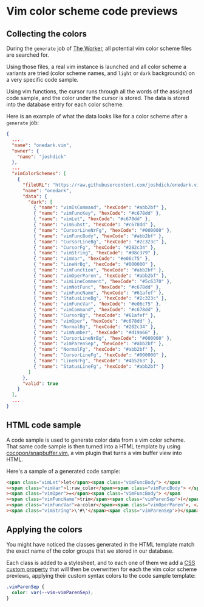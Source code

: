 # Vim color scheme code previews

## Collecting the colors

During the `generate` job of [The Worker](/worker), all potential vim color
scheme files are searched for.

Using those files, a real vim instance is launched and all color scheme a
variants are tried (color scheme names, and `light` or `dark` backgrounds) on a
very specific code sample.

Using vim functions, the cursor runs through all the words of the assigned code
sample, and the color under the cursor is stored. The data is stored into the
database entry for each color scheme.

Here is an example of what the data looks like for a color scheme after a
`generate` job:

```json
{
  ...
  "name": "onedark.vim",
  "owner": {
    "name": "joshdick"
  },
  ...
  "vimColorSchemes": [
    {
      "fileURL": "https://raw.githubusercontent.com/joshdick/onedark.vim/main/colors/onedark.vim",
      "name": "onedark",
      "data": {
        "dark": [
          { "name": "vimIsCommand", "hexCode": "#abb2bf" },
          { "name": "vimFuncKey", "hexCode": "#c678dd" },
          { "name": "vimLet", "hexCode": "#c678dd" },
          { "name": "vimSubst", "hexCode": "#c678dd" },
          { "name": "CursorLineNrFg", "hexCode": "#000000" },
          { "name": "vimFuncBody", "hexCode": "#abb2bf" },
          { "name": "CursorLineBg", "hexCode": "#2c323c" },
          { "name": "CursorFg", "hexCode": "#282c34" },
          { "name": "vimString", "hexCode": "#98c379" },
          { "name": "vimVar", "hexCode": "#e06c75" },
          { "name": "LineNrBg", "hexCode": "#000000" },
          { "name": "vimFunction", "hexCode": "#abb2bf" },
          { "name": "vimOperParen", "hexCode": "#abb2bf" },
          { "name": "vimLineComment", "hexCode": "#5c6370" },
          { "name": "vimNotFunc", "hexCode": "#c678dd" },
          { "name": "vimFuncName", "hexCode": "#61afef" },
          { "name": "StatusLineBg", "hexCode": "#2c323c" },
          { "name": "vimFuncVar", "hexCode": "#e06c75" },
          { "name": "vimCommand", "hexCode": "#c678dd" },
          { "name": "CursorBg", "hexCode": "#61afef" },
          { "name": "vimOper", "hexCode": "#c678dd" },
          { "name": "NormalBg", "hexCode": "#282c34" },
          { "name": "vimNumber", "hexCode": "#d19a66" },
          { "name": "CursorLineNrBg", "hexCode": "#000000" },
          { "name": "vimParenSep", "hexCode": "#abb2bf" },
          { "name": "NormalFg", "hexCode": "#abb2bf" },
          { "name": "CursorLineFg", "hexCode": "#000000" },
          { "name": "LineNrFg", "hexCode": "#4b5263" },
          { "name": "StatusLineFg", "hexCode": "#abb2bf" }
        ]
      },
      "valid": true
    }
  ],
  ...
}
```

## HTML code sample

A code sample is used to generate color data from a vim color scheme. That same
code sample is then turned into a HTML template by using
[cocopon/snapbuffer.vim](https://github.com/cocopon/snapbuffer.vim), a vim
plugin that turns a vim buffer view into HTML.

Here's a sample of a generated code sample:

```html
<span class="vimLet">let</span><span class="vimFuncBody"> </span
><span class="vimVar">l:raw_color</span><span class="vimFuncBody"> </span
><span class="vimOper">=</span><span class="vimFuncBody"> </span
><span class="vimFuncName">trim</span><span class="vimParenSep">(</span
><span class="vimFuncVar">a:color</span><span class="vimOperParen">, </span
><span class="vimString">\'#\'</span><span class="vimParenSep">)</span>
```

## Applying the colors

You might have noticed the classes generated in the HTML template match the
exact name of the color groups that we stored in our database.

Each class is added to a stylesheet, and to each one of them we add a [CSS
custom property](https://developer.mozilla.org/en-US/docs/Web/CSS/--*) that will
then be overwritten for each the vim color scheme previews, applying their
custom syntax colors to the code sample template:

```css
.vimParenSep {
  color: var(--vim-vimParenSep);
}
```
